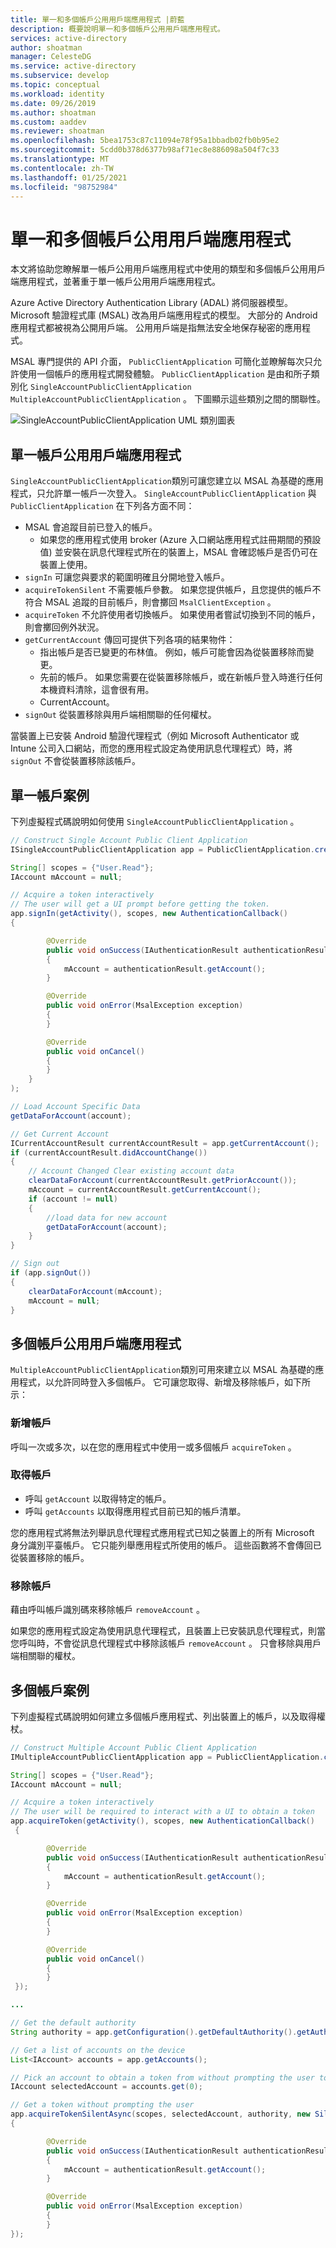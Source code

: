 ```yaml
---
title: 單一和多個帳戶公用用戶端應用程式 |蔚藍
description: 概要說明單一和多個帳戶公用用戶端應用程式。
services: active-directory
author: shoatman
manager: CelesteDG
ms.service: active-directory
ms.subservice: develop
ms.topic: conceptual
ms.workload: identity
ms.date: 09/26/2019
ms.author: shoatman
ms.custom: aaddev
ms.reviewer: shoatman
ms.openlocfilehash: 5bea1753c87c11094e78f95a1bbadb02fb0b95e2
ms.sourcegitcommit: 5cdd0b378d6377b98af71ec8e886098a504f7c33
ms.translationtype: MT
ms.contentlocale: zh-TW
ms.lasthandoff: 01/25/2021
ms.locfileid: "98752984"
---
```

# <a name="single-and-multiple-account-public-client-apps"></a>單一和多個帳戶公用用戶端應用程式

本文將協助您瞭解單一帳戶公用用戶端應用程式中使用的類型和多個帳戶公用用戶端應用程式，並著重于單一帳戶公用用戶端應用程式。 

Azure Active Directory Authentication Library (ADAL) 將伺服器模型。  Microsoft 驗證程式庫 (MSAL) 改為用戶端應用程式的模型。  大部分的 Android 應用程式都被視為公開用戶端。 公用用戶端是指無法安全地保存秘密的應用程式。  

MSAL 專門提供的 API 介面， `PublicClientApplication` 可簡化並瞭解每次只允許使用一個帳戶的應用程式開發體驗。 `PublicClientApplication` 是由和所子類別化 `SingleAccountPublicClientApplication` `MultipleAccountPublicClientApplication` 。  下圖顯示這些類別之間的關聯性。

![SingleAccountPublicClientApplication UML 類別圖表](./media/single-multi-account/single-and-multiple-account.png)

## <a name="single-account-public-client-application"></a>單一帳戶公用用戶端應用程式

`SingleAccountPublicClientApplication`類別可讓您建立以 MSAL 為基礎的應用程式，只允許單一帳戶一次登入。 `SingleAccountPublicClientApplication` 與 `PublicClientApplication` 在下列各方面不同：

- MSAL 會追蹤目前已登入的帳戶。
  - 如果您的應用程式使用 broker (Azure 入口網站應用程式註冊期間的預設值) 並安裝在訊息代理程式所在的裝置上，MSAL 會確認帳戶是否仍可在裝置上使用。
- `signIn` 可讓您與要求的範圍明確且分開地登入帳戶。
- `acquireTokenSilent` 不需要帳戶參數。  如果您提供帳戶，且您提供的帳戶不符合 MSAL 追蹤的目前帳戶，則會擲回 `MsalClientException` 。
- `acquireToken` 不允許使用者切換帳戶。 如果使用者嘗試切換到不同的帳戶，則會擲回例外狀況。
- `getCurrentAccount` 傳回可提供下列各項的結果物件：
  - 指出帳戶是否已變更的布林值。 例如，帳戶可能會因為從裝置移除而變更。
  - 先前的帳戶。 如果您需要在從裝置移除帳戶，或在新帳戶登入時進行任何本機資料清除，這會很有用。
  - CurrentAccount。
- `signOut` 從裝置移除與用戶端相關聯的任何權杖。  

當裝置上已安裝 Android 驗證代理程式（例如 Microsoft Authenticator 或 Intune 公司入口網站，而您的應用程式設定為使用訊息代理程式）時，將 `signOut` 不會從裝置移除該帳戶。

## <a name="single-account-scenario"></a>單一帳戶案例

下列虛擬程式碼說明如何使用 `SingleAccountPublicClientApplication` 。

```java
// Construct Single Account Public Client Application
ISingleAccountPublicClientApplication app = PublicClientApplication.createSingleAccountPublicClientApplication(getApplicationContext(), R.raw.msal_config);

String[] scopes = {"User.Read"};
IAccount mAccount = null;

// Acquire a token interactively
// The user will get a UI prompt before getting the token.
app.signIn(getActivity(), scopes, new AuthenticationCallback()
{

        @Override
        public void onSuccess(IAuthenticationResult authenticationResult) 
        {
            mAccount = authenticationResult.getAccount();
        }

        @Override
        public void onError(MsalException exception)
        {
        }

        @Override
        public void onCancel()
        {
        }
    }
);

// Load Account Specific Data
getDataForAccount(account);

// Get Current Account
ICurrentAccountResult currentAccountResult = app.getCurrentAccount();
if (currentAccountResult.didAccountChange())
{
    // Account Changed Clear existing account data
    clearDataForAccount(currentAccountResult.getPriorAccount());
    mAccount = currentAccountResult.getCurrentAccount();
    if (account != null)
    {
        //load data for new account
        getDataForAccount(account);
    }
}

// Sign out
if (app.signOut())
{
    clearDataForAccount(mAccount);
    mAccount = null;
}
```

## <a name="multiple-account-public-client-application"></a>多個帳戶公用用戶端應用程式

`MultipleAccountPublicClientApplication`類別可用來建立以 MSAL 為基礎的應用程式，以允許同時登入多個帳戶。 它可讓您取得、新增及移除帳戶，如下所示：

### <a name="add-an-account"></a>新增帳戶

呼叫一次或多次，以在您的應用程式中使用一或多個帳戶 `acquireToken` 。  

### <a name="get-accounts"></a>取得帳戶

- 呼叫 `getAccount` 以取得特定的帳戶。
- 呼叫 `getAccounts` 以取得應用程式目前已知的帳戶清單。

您的應用程式將無法列舉訊息代理程式應用程式已知之裝置上的所有 Microsoft 身分識別平臺帳戶。 它只能列舉應用程式所使用的帳戶。  這些函數將不會傳回已從裝置移除的帳戶。

### <a name="remove-an-account"></a>移除帳戶

藉由呼叫帳戶識別碼來移除帳戶 `removeAccount` 。

如果您的應用程式設定為使用訊息代理程式，且裝置上已安裝訊息代理程式，則當您呼叫時，不會從訊息代理程式中移除該帳戶 `removeAccount` 。  只會移除與用戶端相關聯的權杖。

## <a name="multiple-account-scenario"></a>多個帳戶案例

下列虛擬程式碼說明如何建立多個帳戶應用程式、列出裝置上的帳戶，以及取得權杖。

```java
// Construct Multiple Account Public Client Application
IMultipleAccountPublicClientApplication app = PublicClientApplication.createMultipleAccountPublicClientApplication(getApplicationContext(), R.raw.msal_config);

String[] scopes = {"User.Read"};
IAccount mAccount = null;

// Acquire a token interactively
// The user will be required to interact with a UI to obtain a token
app.acquireToken(getActivity(), scopes, new AuthenticationCallback()
 {

        @Override
        public void onSuccess(IAuthenticationResult authenticationResult) 
        {
            mAccount = authenticationResult.getAccount();
        }

        @Override
        public void onError(MsalException exception)
        {
        }

        @Override
        public void onCancel()
        {
        }
 });

...

// Get the default authority
String authority = app.getConfiguration().getDefaultAuthority().getAuthorityURL().toString();

// Get a list of accounts on the device
List<IAccount> accounts = app.getAccounts();

// Pick an account to obtain a token from without prompting the user to sign in
IAccount selectedAccount = accounts.get(0);

// Get a token without prompting the user
app.acquireTokenSilentAsync(scopes, selectedAccount, authority, new SilentAuthenticationCallback()
{

        @Override
        public void onSuccess(IAuthenticationResult authenticationResult) 
        {
            mAccount = authenticationResult.getAccount();
        }

        @Override
        public void onError(MsalException exception)
        {
        }
});
```
